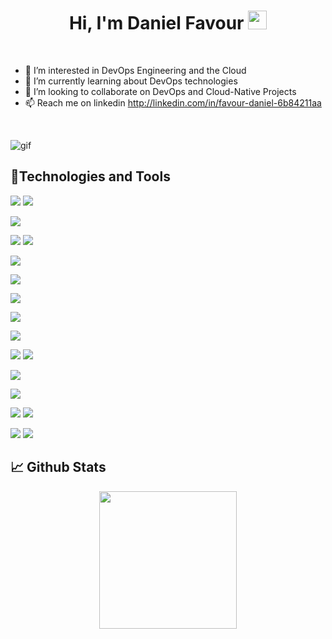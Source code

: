 <h1 align=center>
Hi, I'm Daniel Favour
<img src="https://user-images.githubusercontent.com/75603128/231256750-dbd6f6e5-c26a-448b-bca1-9fd556a918fd.gif" width="30">
</h1>

<br/>

- 👀 I’m interested in DevOps Engineering and the Cloud
- 🌱 I’m currently learning about DevOps technologies
- 💞️ I’m looking to collaborate on DevOps and Cloud-Native Projects
- 📫 Reach me on linkedin http://linkedin.com/in/favour-daniel-6b84211aa

<br/>

![gif](https://user-images.githubusercontent.com/89241109/246188090-be37d70e-4dec-459b-889b-1d8f7d35d830.gif)

<!---
FavourDaniel/FavourDaniel is a ✨ special ✨ repository because its `README.md` (this file) appears on your GitHub profile.
You can click the Preview link to take a look at your changes.
--->


## 🔧Technologies and Tools
![](https://img.shields.io/badge/Cloud-AWS-232F3E?logo=aws&logoColor=white&style=for-the-badge)
![](https://img.shields.io/badge/Cloud-Azure-0078D4?logo=azure&logoColor=white&style=for-the-badge)

![](https://img.shields.io/badge/VCS-Git-F05032?logo=git&logoColor=white&style=for-the-badge)

![](https://img.shields.io/badge/Hub-GitHub-181717?logo=github&logoColor=white&style=for-the-badge)
![](https://img.shields.io/badge/Hub-GitLab-FC6D26?logo=gitlab&logoColor=white&style=for-the-badge)


![](https://img.shields.io/badge/OS-Ubuntu%20Linux-E95420?logo=os&logoColor=white&style=for-the-badge)

![](https://img.shields.io/badge/Shell-Bash-4EAA25?logo=os&logoColor=white&style=for-the-badge)


![](https://img.shields.io/badge/Code-Python-3776AB?logo=python&logoColor=white&style=for-the-badge)


![](https://img.shields.io/badge/IaC-Terraform-7B42BC?logo=terraform&logoColor=white&style=for-the-badge)

![](https://img.shields.io/badge/Configuration_Management-Ansible-EE0000?logo=ansible&logoColor=white&style=for-the-badge)

![](https://img.shields.io/badge/Container_Runtime-Docker-2496ED?logo=docker&logoColor=white&style=for-the-badge)
![](https://img.shields.io/badge/Container_Orchestrator-Kubernetes-326CE5?logo=kubernetes&logoColor=white&style=for-the-badge)

![](https://img.shields.io/badge/Package%20Manager-Helm-0F1689?logo=helm&logoColor=white&style=for-the-badge)

![](https://img.shields.io/badge/GitOps-ArgoCD-F05032?logo=gitops&logoColor=white&style=for-the-badge)


![](https://img.shields.io/badge/CI/CD-Github_Actions-2088FF?logo=githubactions&logoColor=white&style=for-the-badge)
![](https://img.shields.io/badge/CI/CD-CircleCI-343434?logo=circleci&logoColor=white&style=for-the-badge)


![](https://img.shields.io/badge/Monitoring-Prometheus-E6522C?logo=prometheus&logoColor=white&style=for-the-badge)
![](https://img.shields.io/badge/Visualization-Grafana-F46800?logo=grafana&logoColor=white&style=for-the-badge)


## 📈 Github Stats
<p align="center">
  <a href="https://github.com/FavourDaniel/github-readme-stats">
    <img align="center" src="https://github-readme-stats.vercel.app/api/top-langs/?username=FavourDaniel&langs_count=10&layout=compact&theme=midnight-purple&repo=github-readme-stats"  height=220  />
  </a>
